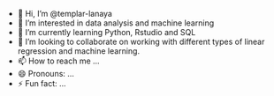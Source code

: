 - 👋 Hi, I’m @templar-lanaya
- 👀 I’m interested in data analysis and machine learning
- 🌱 I’m currently learning Python, Rstudio and SQL
- 💞️ I’m looking to collaborate on working with different types of linear regression and machine learning.
- 📫 How to reach me ...
- 😄 Pronouns: ...
- ⚡ Fun fact: ...

<!---
templar-lanaya/templar-lanaya is a ✨ special ✨ repository because its `README.md` (this file) appears on your GitHub profile.
You can click the Preview link to take a look at your changes.
--->
